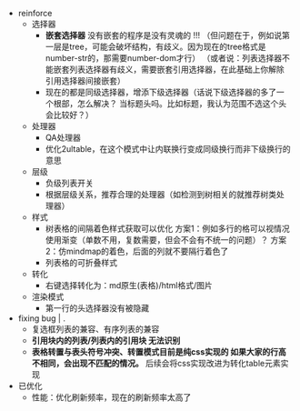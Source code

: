 
- reinforce
	- 选择器
		- **嵌套选择器**
		  没有嵌套的程序是没有灵魂的 !!!
		  （但问题在于，例如说第一层是tree，可能会破坏结构，有歧义。因为现在的tree格式是number-str的，那需要number-dom才行）
		  （或者说：列表选择器不能嵌套列表选择器有歧义，需要嵌套引用选择器，在此基础上你解除引用选择器间接嵌套）
		- 现在的都是同级选择器，增添下级选择器（话说下级选择器的多了一个根部，怎么解决？
		  当标题头吗。比如标题，我认为范围不选这个头会比较好？）
	- 处理器
		- QA处理器
		- 优化2ultable，在这个模式中让内联换行变成同级换行而非下级换行的意思
	- 层级
		- 负级列表开关
		- 根据层级关系，推荐合理的处理器（如检测到树相关的就推荐树类处理器）
	- 样式
		- 树表格的间隔着色样式获取可以优化
		  方案1：例如多行的格可以视情况使用渐变（单数不用，复数需要，但会不会有不统一的问题）？
		  方案2：仿mindmap的着色，后面的列就不要隔行着色了
		- 列表格的可折叠样式
	- 转化
		- 右键选择转化为：md原生(表格)/html格式/图片
	- 渲染模式
		- 第一行的头选择器没有被隐藏
- fixing bug | .
	- 复选框列表的兼容、有序列表的兼容
	- **引用块内的列表/列表内的引用块 无法识别**
	- **表格转置与表头符号冲突、转置模式目前是纯css实现的 如果大家的行高不相同，会出现不匹配的情况。**
	  后续会将css实现改进为转化table元素实现
- 已优化
	- 性能：优化刷新频率，现在的刷新频率太高了

